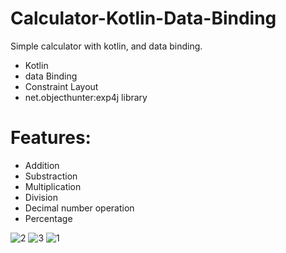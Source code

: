 # Calculator-Kotlin-Data-Binding
Simple calculator with kotlin, and data binding.

* Kotlin
* data Binding
* Constraint Layout
* net.objecthunter:exp4j library

# Features: 

* Addition
* Substraction
* Multiplication
* Division
* Decimal number operation
* Percentage 

 
![2](https://user-images.githubusercontent.com/13636983/76233145-c24c3700-624d-11ea-89c4-e86d8ec9ebb2.jpg)
![3](https://user-images.githubusercontent.com/13636983/76233155-c5472780-624d-11ea-8ce3-582cadf2903c.jpg)
![1](https://user-images.githubusercontent.com/13636983/76233157-c5dfbe00-624d-11ea-97c6-10b2d4dc4703.jpg)
